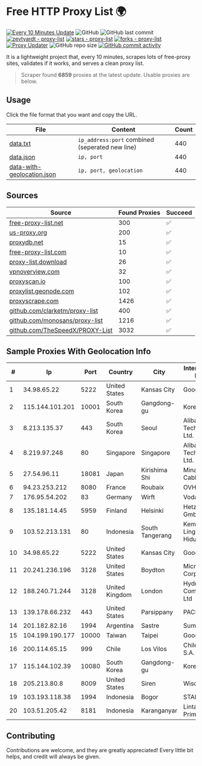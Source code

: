 
# Free HTTP Proxy List 🌍

[![Every 10 Minutes Update](https://github.com/mertguvencli/http-proxy-list/actions/workflows/main.yml/badge.svg?branch=main)](https://github.com/mertguvencli/http-proxy-list/actions/workflows/main.yml)
![GitHub](https://img.shields.io/github/license/mertguvencli/http-proxy-list)
![GitHub last commit](https://img.shields.io/github/last-commit/mertguvencli/http-proxy-list)
[![zevtyardt - proxy-list](https://img.shields.io/static/v1?label=zevtyardt&message=proxy-list&color=blue&logo=github)](https://github.com/zevtyardt/proxy-list "Go to GitHub repo")
[![stars - proxy-list](https://img.shields.io/github/stars/zevtyardt/proxy-list?style=social)](https://github.com/zevtyardt/proxy-list)
[![forks - proxy-list](https://img.shields.io/github/forks/zevtyardt/proxy-list?style=social)](https://github.com/zevtyardt/proxy-list)
[![Proxy Updater](https://github.com/zevtyardt/proxy-list/workflows/Proxy%20Updater/badge.svg)](https://github.com/zevtyardt/proxy-list/actions?query=workflow:"Proxy+Updater")
![GitHub repo size](https://img.shields.io/github/repo-size/zevtyardt/proxy-list)
[![GitHub commit activity](https://img.shields.io/github/commit-activity/m/zevtyardt/proxy-list?logo=commits)](https://github.com/zevtyardt/proxy-list/commits/main)

It is a lightweight project that, every 10 minutes, scrapes lots of free-proxy sites, validates if it works, and serves a clean proxy list.

> Scraper found **6859** proxies at the latest update. Usable proxies are below.

## Usage

Click the file format that you want and copy the URL.

|File|Content|Count|
|----|-------|-----|
|[data.txt](https://raw.githubusercontent.com/mertguvencli/http-proxy-list/main/proxy-list/data.txt)|`ip_address:port` combined (seperated new line)|440|
|[data.json](https://raw.githubusercontent.com/mertguvencli/http-proxy-list/main/proxy-list/data.json)|`ip, port`|440|
|[data-with-geolocation.json](https://raw.githubusercontent.com/mertguvencli/http-proxy-list/main/proxy-list/data-with-geolocation.json)|`ip, port, geolocation`|440|

## Sources

|Source|Found Proxies|Succeed|
|------|-------------|-------|
|[free-proxy-list.net](https://free-proxy-list.net)|300|✅|
|[us-proxy.org](https://www.us-proxy.org)|200|✅|
|[proxydb.net](http://proxydb.net)|15|✅|
|[free-proxy-list.com](https://free-proxy-list.com/?page=&port=&type%5B%5D=http&type%5B%5D=https&up_time=0&search=Search)|10|✅|
|[proxy-list.download](https://www.proxy-list.download/HTTP)|26|✅|
|[vpnoverview.com](https://vpnoverview.com/privacy/anonymous-browsing/free-proxy-servers)|32|✅|
|[proxyscan.io](https://www.proxyscan.io)|100|✅|
|[proxylist.geonode.com](https://proxylist.geonode.com/api/proxy-list?limit=300&page=1&sort_by=lastChecked&sort_type=desc&protocols=http,https)|102|✅|
|[proxyscrape.com](https://api.proxyscrape.com/v2/?request=displayproxies&protocol=http&timeout=10000&country=all&ssl=all&anonymity=all)|1426|✅|
|[github.com/clarketm/proxy-list](https://raw.githubusercontent.com/clarketm/proxy-list/master/proxy-list-raw.txt)|400|✅|
|[github.com/monosans/proxy-list](https://raw.githubusercontent.com/monosans/proxy-list/main/proxies/http.txt)|1216|✅|
|[github.com/TheSpeedX/PROXY-List](https://raw.githubusercontent.com/TheSpeedX/PROXY-List/master/http.txt)|3032|✅|


## Sample Proxies With Geolocation Info

|#|Ip|Port|Country|City|Internet Service Provider|
|-|--|----|-------|----|-------------------------|
|1|34.98.65.22|5222|United States|Kansas City|Google LLC|
|2|115.144.101.201|10001|South Korea|Gangdong-gu|Korea Telecom|
|3|8.213.135.37|443|South Korea|Seoul|Alibaba (US) Technology Co., Ltd.|
|4|8.219.97.248|80|Singapore|Singapore|Alibaba (US) Technology Co., Ltd.|
|5|27.54.96.11|18081|Japan|Kirishima Shi|Minamikyusyu CableTV Net Inc.|
|6|94.23.253.212|8080|France|Roubaix|OVH SAS|
|7|176.95.54.202|83|Germany|Wirft|Vodafone GmbH|
|8|135.181.14.45|5959|Finland|Helsinki|Hetzner Online GmbH|
|9|103.52.213.131|80|Indonesia|South Tangerang|Kementerian Lingkungan Hidup|
|10|34.98.65.22|5222|United States|Kansas City|Google LLC|
|11|20.241.236.196|3128|United States|Boydton|Microsoft Corporation|
|12|188.240.71.244|3128|United Kingdom|London|Hydra Communications Ltd|
|13|139.178.66.232|443|United States|Parsippany|PACKET-HOST|
|14|201.182.82.16|1994|Argentina|Sastre|Summit S.A.|
|15|104.199.190.177|10000|Taiwan|Taipei|Google LLC|
|16|200.114.65.15|999|Chile|Los Vilos|Chile TV Cable S.A.|
|17|115.144.102.39|10080|South Korea|Gangdong-gu|Korea Telecom|
|18|205.213.80.8|8009|United States|Siren|WiscNet|
|19|103.193.118.38|1994|Indonesia|Bogor|STARNET|
|20|103.51.205.42|8181|Indonesia|Karanganyar|Lintas Data Prima|



## Contributing

Contributions are welcome, and they are greatly appreciated! Every
little bit helps, and credit will always be given.

